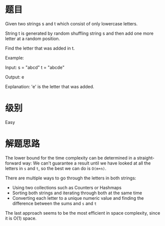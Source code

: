 # 题目
Given two strings s and t which consist of only lowercase letters.

String t is generated by random shuffling string s and then add one more letter at a random position.

Find the letter that was added in t.

Example:

Input:
s = "abcd"
t = "abcde"

Output:
e

Explanation:
'e' is the letter that was added.

# 级别 
Easy

# 解题思路
The lower bound for the time complexity can be determined in a straight-forward way: We can't guarantee a result until we have looked at all the letters in `s` and `t`, so the best we can do is `O(m+n)`.  

There are multiple ways to go through the letters in both strings:
- Using two collections such as Counters or Hashmaps
- Sorting both strings and iterating through both at the same time
- Converting each letter to a unique numeric value and finding the difference between the sums and `s` and `t`

The last approach seems to be the most efficient in space complexity, since it is O(1) space.